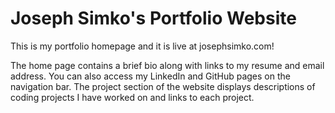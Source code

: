 # Joseph Simko's Portfolio Website

This is my portfolio homepage and it is live at josephsimko.com!

The home page contains a brief bio along with links to my resume and email address. You can also access my LinkedIn and GitHub pages on the navigation bar. The project section of the website displays descriptions of coding projects I have worked on and links to each project.
